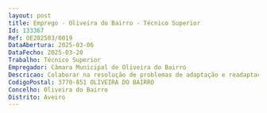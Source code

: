 ```yaml
--- 
layout: post
title: Emprego - Oliveira do Bairro - Técnico Superior
Id: 133367
Ref: OE202503/0019
DataAbertura: 2025-03-06
DataFecho: 2025-03-20
Trabalho: Técnico Superior
Empregador: Câmara Municipal de Oliveira do Bairro
Descricao: Colaborar na resolução de problemas de adaptação e readaptação social dos indivíduos, grupos ou comunidades, provocados por causas de ordem social, físicos ou psicológica, através da mobilização de recursos internos e externos, utilizando o estudo, a interpretação e o diagnóstico em relações profissionais, individualizadas, de grupo ou de comunidade  detetar as necessidades dos indivíduos, grupos e comunidades  estudar, conjuntamente com os indivíduos, as soluções possíveis do seu problema, tais como a descoberta do equipamento social de que podem dispor, possibilidade de estabelecer contactos com serviços sociais, obras de beneficência e empregadores  colaborar na resolução dos seus problemas, fomentando uma decisão responsável  ajudar os indivíduos a utilizar o grupo a que pertencem para o seu próprio desenvolvimento, orientando os para a realização de uma ação útil à sociedade, pondo em execução programas que correspondem aos seus interesses  auxiliar as famílias ou outros grupos a resolverem os seus próprios problemas, tanto quanto possível através dos seus próprios meios, e a aproveitarem os benefícios que os diferentes serviços lhes oferecem  tomar consciência das necessidades gerais de uma comunidade e participar na criação de serviços próprios para as resolver, em colaboração com as entidades administrativas que representam os vários grupos, de modo a contribuir para a humanização das estruturas e dos quadros sociais  realizar estudos de caráter social e reunião de elementos para estudos interdisciplinares  realizar trabalhos de investigação, em ordem ao aperfeiçoamento dos métodos e técnicas profissionais  aplicar processos de atuação, tais como entrevistas, mobilização dos recursos da comunidade, prospeção social, dinamização de potencialidades a nível individual, interpessoal e intergrupal.
CodigoPostal: 3770-851 OLIVEIRA DO BAIRRO
Concelho: Oliveira do Bairro
Distrito: Aveiro
--- 
```

